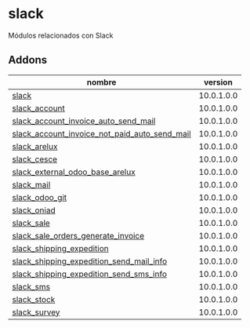 slack
=========
Módulos relacionados con Slack


Addons
----------------
nombre | version
--- | ---
[slack](slack/) | 10.0.1.0.0
[slack_account](slack_account/) | 10.0.1.0.0
[slack_account_invoice_auto_send_mail](slack_account_invoice_auto_send_mail/) | 10.0.1.0.0
[slack_account_invoice_not_paid_auto_send_mail](slack_account_invoice_not_paid_auto_send_mail/) | 10.0.1.0.0
[slack_arelux](slack_arelux/) | 10.0.1.0.0
[slack_cesce](slack_cesce/) | 10.0.1.0.0
[slack_external_odoo_base_arelux](slack_external_odoo_base_arelux/) | 10.0.1.0.0
[slack_mail](slack_mail/) | 10.0.1.0.0
[slack_odoo_git](slack_odoo_git/) | 10.0.1.0.0
[slack_oniad](slack_oniad/) | 10.0.1.0.0
[slack_sale](slack_sale/) | 10.0.1.0.0
[slack_sale_orders_generate_invoice](slack_sale_orders_generate_invoice/) | 10.0.1.0.0
[slack_shipping_expedition](slack_shipping_expedition/) | 10.0.1.0.0
[slack_shipping_expedition_send_mail_info](slack_shipping_expedition_send_mail_info/) | 10.0.1.0.0
[slack_shipping_expedition_send_sms_info](slack_shipping_expedition_send_sms_info/) | 10.0.1.0.0
[slack_sms](slack_sms/) | 10.0.1.0.0
[slack_stock](slack_stock/) | 10.0.1.0.0
[slack_survey](slack_survey/) | 10.0.1.0.0
